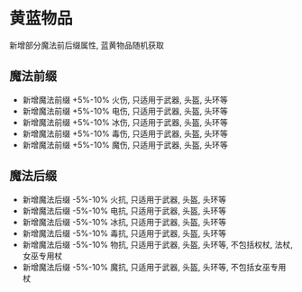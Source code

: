 # 黄蓝物品

新增部分魔法前后缀属性, 蓝黄物品随机获取

## 魔法前缀

- 新增魔法前缀 +5%-10% 火伤, 只适用于武器, 头盔, 头环等
- 新增魔法前缀 +5%-10% 电伤, 只适用于武器, 头盔, 头环等
- 新增魔法前缀 +5%-10% 冰伤, 只适用于武器, 头盔, 头环等
- 新增魔法前缀 +5%-10% 毒伤, 只适用于武器, 头盔, 头环等
- 新增魔法前缀 +5%-10% 魔伤, 只适用于武器, 头盔, 头环等

## 魔法后缀

- 新增魔法后缀 -5%-10% 火抗, 只适用于武器, 头盔, 头环等
- 新增魔法后缀 -5%-10% 电抗, 只适用于武器, 头盔, 头环等
- 新增魔法后缀 -5%-10% 冰抗, 只适用于武器, 头盔, 头环等
- 新增魔法后缀 -5%-10% 毒抗, 只适用于武器, 头盔, 头环等
- 新增魔法后缀 -5%-10% 物抗, 只适用于武器, 头盔, 头环等, 不包括权杖, 法杖, 女巫专用杖
- 新增魔法后缀 -5%-10% 魔抗, 只适用于武器, 头盔, 头环等, 不包括女巫专用杖
